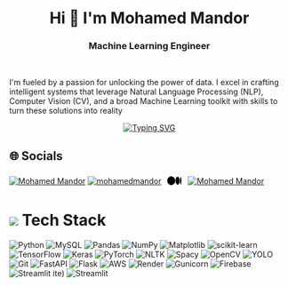 <h1 align="center">Hi 👋 I'm Mohamed Mandor</h1>
<h3 align="center"> Machine Learning Engineer</h3> <br>

I'm fueled by a passion for unlocking the power of data. I excel in crafting intelligent systems that leverage Natural Language Processing (NLP), Computer Vision (CV), and a broad Machine Learning toolkit with skills to turn these solutions into reality

<p align="center">
  <a href="https://git.io/typing-svg">
    <img src="https://readme-typing-svg.demolab.com?font=Fira+Code&weight=10&size=25&pause=900&color=8CC84B&center=true&vCenter=true&width=600&height=100&lines=Machine+Learning+Engineer" alt="Typing SVG" />
  </a>
</p>
<p align="center">
  <span style="font-family: 'Segoe UI', Tahoma, Geneva, Verdana, sans-serif; font-weight: bold; font-size: 16px; color: #6C757D;"></span>
</p>


##  🌐 Socials<span style="display: inline-block;">
<p align="left">
<a href="https://www.linkedin.com/in/mohamed-mandor-a503a0244/" target="blank"><img align="center" src="https://raw.githubusercontent.com/rahuldkjain/github-profile-readme-generator/master/src/images/icons/Social/linked-in-alt.svg" alt="Mohamed Mandor" height="30" width="40" /></a>
<a href="https://www.kaggle.com/mohamedmandor" target="blank"><img align="center" src="https://raw.githubusercontent.com/rahuldkjain/github-profile-readme-generator/master/src/images/icons/Social/kaggle.svg" alt="mohamedmandor" height="30" width="40" /></a>
<a href="https://medium.com/@mohamedmandor7d3" target="blank"><img align="center" src="https://github.com/Medium/medium-logos/blob/master/03_Symbol/01_Black/SVG/Medium-Symbol-Black-RGB.svg" alt="Mohamed Mandor" height="30" width="40" /></a>  
<a href="https://discord.com/users/760220616824455248" target="blank"><img align="center" src="https://raw.githubusercontent.com/rahuldkjain/github-profile-readme-generator/master/src/images/icons/Social/discord.svg" alt="Mohamed Mandor" height="30" width="40" /></a>
</p>

# <img src="https://media2.giphy.com/media/QssGEmpkyEOhBCb7e1/giphy.gif?cid=ecf05e47a0n3gi1bfqntqmob8g9aid1oyj2wr3ds3mg700bl&rid=giphy.gif" width ="25"><b> Tech Stack</b>
![Python](https://camo.githubusercontent.com/b1eab29ab97f3cf241292f25d378a7459ca4abd002be3167a51f9eb20df10c38/68747470733a2f2f696d672e736869656c64732e696f2f62616467652f53706143792d3030303030303f7374796c653d666c6174266c6f676f3d7370616379266c6f676f436f6c6f723d7768697465)
![MySQL](https://camo.githubusercontent.com/ba36398e51b84ebbeb029b4d27e407c400c1b5f7fc5eee872e3ac9ae9041b9f8/68747470733a2f2f696d672e736869656c64732e696f2f62616467652f466173744150492d3030393638383f7374796c653d666c6174266c6f676f3d66617374617069266c6f676f436f6c6f723d7768697465)
![Pandas](https://camo.githubusercontent.com/d1ffeeee7dcd14372808dcb0d26c066ada24db76116b553809b53be121a3ad3e/68747470733a2f2f696d672e736869656c64732e696f2f62616467652f5079546f7263682d4545344332433f7374796c653d666c6174266c6f676f3d7079746f726368266c6f676f436f6c6f723d7768697465)
![NumPy](https://img.shields.io/badge/numpy-%23013243.svg?style=for-the-badge&logo=numpy&logoColor=white) 
![Matplotlib](https://img.shields.io/badge/Matplotlib-%23ffffff.svg?style=for-the-badge&logo=Matplotlib&logoColor=black) 
![scikit-learn](https://img.shields.io/badge/scikit--learn-%23F7931E.svg?style=for-the-badge&logo=scikit-learn&logoColor=white)
![TensorFlow](https://img.shields.io/badge/TensorFlow-%23FF6F00.svg?style=for-the-badge&logo=TensorFlow&logoColor=white)
![Keras](https://img.shields.io/badge/Keras-%23D00000.svg?style=for-the-badge&logo=Keras&logoColor=white)
![PyTorch](https://img.shields.io/badge/PyTorch-%23EE4C2C.svg?style=for-the-badge&logo=PyTorch&logoColor=white)
![NLTK](https://img.shields.io/badge/NLTK-4EA94B?style=for-the-badge&logo=python&logoColor=white)
![Spacy](https://img.shields.io/badge/Spacy-%230072C6.svg?style=for-the-badge&logo=spacy&logoColor=white)
![OpenCV](https://img.shields.io/badge/opencv-%23white.svg?style=for-the-badge&logo=opencv&logoColor=white)
![YOLO](https://img.shields.io/badge/YOLO-00FFFF?style=for-the-badge&logo=YOLO&logoColor=white)
![Git](https://img.shields.io/badge/git-%23F05033.svg?style=for-the-badge&logo=git&logoColor=white)
![FastAPI](https://img.shields.io/badge/FastAPI-005571?style=for-the-badge&logo=fastapi)
![Flask](https://img.shields.io/badge/flask-%23000.svg?style=for-the-badge&logo=flask&logoColor=white)
![AWS](https://img.shields.io/badge/AWS-%23FF9900.svg?style=for-the-badge&logo=amazon-aws&logoColor=white) 
![Render](https://img.shields.io/badge/Render-%46E3B7.svg?style=for-the-badge&logo=render&logoColor=white) 
![Gunicorn](https://img.shields.io/badge/gunicorn-%298729.svg?style=for-the-badge&logo=gunicorn&logoColor=white)
![Firebase](https://img.shields.io/badge/Firebase-%23FFCA28.svg?style=for-the-badge&logo=Firebase&logoColor=black)
![Streamlit](https://img.shields.io/badge/Streamlit-FF4B4B?style=for-the-badge&logo=streamlit&logoColor=white)
ite)
![Streamlit](https://img.shields.io/badge/Streamlit-FF4B4B?style=for-the-badge&logo=streamlit&logoColor=white)
